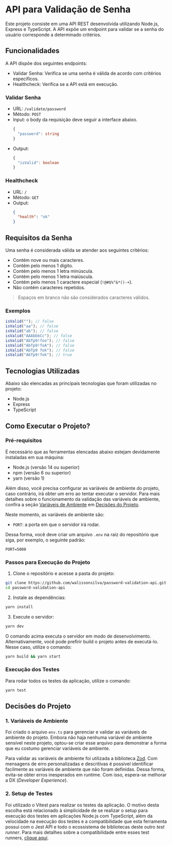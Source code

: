 # API para Validação de Senha

Este projeto consiste em uma API REST desenvolvida utilizando Node.js, Express e TypeScript. A API expõe um endpoint para validar se a senha do usuário corresponde a determinado critérios.

## Funcionalidades

A API dispõe dos seguintes endpoints:

- Validar Senha: Verifica se uma senha é válida de acordo com critérios específicos.
- Healthcheck: Verifica se a API está em execução.

### Validar Senha

- URL: `/validate/password`
- Método: `POST`
- Input: o body da requisição deve seguir a interface abaixo.
  ```typescript
  {
    "password": string
  }
  ```
- Output:
  ```typescript
  {
    "isValid": boolean
  }
  ```

### Healthcheck

- URL: `/`
- Método: `GET`
- Output:
  ```json
  {
    "health": "ok"
  }
  ```

## Requisitos da Senha

Uma senha é considerada válida se atender aos seguintes critérios:

- Contém nove ou mais caracteres.
- Contém pelo menos 1 dígito.
- Contém pelo menos 1 letra minúscula.
- Contém pelo menos 1 letra maiúscula.
- Contém pelo menos 1 caractere especial (`!@#$%^&*()-+`).
- Não contém caracteres repetidos.

> Espaços em branco não são considerados caracteres válidos.

### Exemplos

```javascript
isValid(""); // false
isValid("aa"); // false
isValid("ab"); // false
isValid("AAAbbbCc"); // false
isValid("AbTp9!foo"); // false
isValid("AbTp9!foA"); // false
isValid("AbTp9 fok"); // false
isValid("AbTp9!fok"); // true
```

## Tecnologias Utilizadas

Abaixo são elencadas as principais tecnologias que foram utilizadas no projeto:

- Node.js
- Express
- TypeScript

## Como Executar o Projeto?

### Pré-requisitos

É necessário que as ferramentas elencadas abaixo estejam devidamente instaladas em sua máquina:

- Node.js (versão 14 ou superior)
- npm (versão 6 ou superior)
- yarn (versão 1)

Além disso, você precisa configurar as variáveis de ambiente do projeto, caso contrário, irá obter um erro ao tentar executar o servidor. Para mais detalhes sobre o funcionamento da validação das variáveis de ambiente, confira a seção [Variáveis de Ambiente](#1-variáveis-de-ambiente) em [Decisões do Projeto](#decisões-do-projeto).

Neste momento, as variáveis de ambiente são:

- `PORT`: a porta em que o servidor irá rodar.

Dessa forma, você deve criar um arquivo `.env` na raiz do repositório que siga, por exemplo, o seguinte padrão:

```
PORT=5000
```

### Passos para Execução do Projeto

1. Clone o repositório e acesse a pasta do projeto:

```bash
git clone https://github.com/walissonsilva/password-validation-api.git
cd password-validation-api
```

2. Instale as dependências:

```bash
yarn install
```

3. Execute o servidor:

```bash
yarn dev
```

O comando acima executa o servidor em modo de desenvolvimento. Alternativamente, você pode prefirir build o projeto antes de executá-lo. Nesse caso, utilize o comando:

```bash
yarn build && yarn start
```

### Execução dos Testes

Para rodar todos os testes da aplicação, utilize o comando:

```bash
yarn test
```

## Decisões do Projeto

### 1. Variáveis de Ambiente

Foi criado o arquivo `env.ts` para gerenciar e validar as variáveis de ambiente do projeto. Embora não haja nenhuma variável de ambiente sensível neste projeto, optou-se criar esse arquivo para demonstrar a forma que eu costumo gerenciar variáveis de ambiente.

Para validar as variáveis de ambiente foi utilizada a biblioteca [Zod](https://zod.dev/). Com mensagens de erro personalizadas e descritivas é possível identificar facilmente as variáveis de ambiente que não foram definidas. Dessa forma, evita-se obter erros inesperados em runtime. Com isso, espera-se melhorar a DX (_Developer Experience_).

### 2. Setup de Testes

Foi utilizado o Vitest para realizar os testes da aplicação. O motivo desta escolha está relacionado à simplicidade de se realizar o setup para execução dos testes em aplicações Node.js com TypeScript, além da velocidade na execução dos testes e a compatibilidade que esta ferramenta possui com o Jest API e todo o ecossistema de bibliotecas deste outro _test runner_. Para mais detalhes sobre a compatibilidade entre esses test runners, [clique aqui](https://vitest.dev/guide/comparisons#jest:~:text=Vitest%20offers%20compatibility%20with%20most%20of%20the%20Jest%20API%20and%20ecosystem%20libraries%2C%20so%20in%20most%20projects%2C%20it%20should%20be%20a%20drop%2Din%20replacement%20for%20Jest.).
